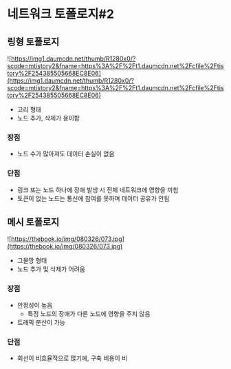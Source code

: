 # 네트워크 토폴로지#2
## 링형 토폴로지

![https://img1.daumcdn.net/thumb/R1280x0/?scode=mtistory2&fname=https%3A%2F%2Ft1.daumcdn.net%2Fcfile%2Ftistory%2F254385505668EC8E06](https://img1.daumcdn.net/thumb/R1280x0/?scode=mtistory2&fname=https%3A%2F%2Ft1.daumcdn.net%2Fcfile%2Ftistory%2F254385505668EC8E06)

- 고리 형태
- 노드 추가, 삭제가 용이함

### 장점

- 노드 수가 많아져도 데이터 손실이 없음

### 단점

- 링크 또는 노드 하나에 장애 발생 시 전체 네트워크에 영향을 끼침
- 토큰이 없는 노드는 통신에 참여를 못하며 데이터 공유가 안됨

## 메시 토폴로지

![https://thebook.io/img/080326/073.jpg](https://thebook.io/img/080326/073.jpg)

- 그물망 형태
- 노드 추가 및 삭제가 어려움

### 장점

- 안정성이 높음
    - 특정 노드의 장애가 다른 노드에 영향을 주지 않음
- 트래픽 분산이 가능

### 단점

- 회선이 비효율적으로 많기에, 구축 비용이 비
